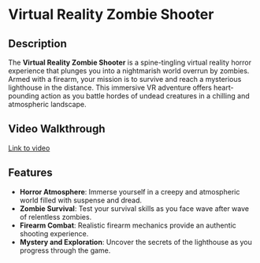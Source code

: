 # Virtual Reality Zombie Shooter


## Description

The **Virtual Reality Zombie Shooter** is a spine-tingling virtual reality horror experience that plunges you into a nightmarish world overrun by zombies. Armed with a firearm, your mission is to survive and reach a mysterious lighthouse in the distance. This immersive VR adventure offers heart-pounding action as you battle hordes of undead creatures in a chilling and atmospheric landscape.

## Video Walkthrough

[Link to video](https://drive.google.com/file/d/19vNyNsCQ4MUjgSKX8jV1_rFVGVLhqrW5/view?usp=sharing)

## Features

* **Horror Atmosphere**: Immerse yourself in a creepy and atmospheric world filled with suspense and dread.
* **Zombie Survival**: Test your survival skills as you face wave after wave of relentless zombies.
* **Firearm Combat**: Realistic firearm mechanics provide an authentic shooting experience.
* **Mystery and Exploration**: Uncover the secrets of the lighthouse as you progress through the game.
